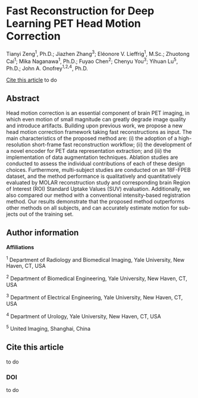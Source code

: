 # Fast Reconstruction for Deep Learning PET Head Motion Correction

Tianyi Zeng<sup>1</sup>, Ph.D.; Jiazhen Zhang<sup>3</sup>; Eléonore V. Lieffrig<sup>1</sup>, M.Sc.; Zhuotong Cai<sup>1</sup>; Mika Naganawa<sup>1</sup>, Ph.D.; Fuyao Chen<sup>2</sup>; Chenyu You<sup>3</sup>; Yihuan Lu<sup>5</sup>, Ph.D.; John A. Onofrey<sup>1,2,4</sup>, Ph.D.

[Cite this article](#cite-this-article)
to do

## Abstract

Head motion correction is an essential component of brain PET imaging, in which even motion of small magnitude can greatly degrade image quality and introduce artifacts. 
Building upon previous work, we propose a new head motion correction framework taking fast reconstructions as input. 
The main characteristics of the proposed method are: (i) the adoption of a high-resolution short-frame fast reconstruction workflow; (ii) the development of a novel encoder for PET data representation extraction; and (iii) the implementation of data augmentation
techniques. Ablation studies are conducted to assess the individual contributions of each of these design choices. 
Furthermore, multi-subject studies are conducted on an 18F-FPEB dataset, and the method performance is qualitatively and quantitatively evaluated by MOLAR reconstruction study and corresponding brain Region of Interest (ROI) Standard Uptake Values (SUV) evaluation. Additionally, we also compared our method with a conventional intensity-based registration method.
Our results demonstrate that the proposed method outperforms other methods on all subjects, and can accurately estimate motion for sub-
jects out of the training set. 

## Author information

**Affiliations**

<sup>1</sup>	Department of Radiology and Biomedical Imaging, Yale University, New Haven, CT, USA 

<sup>2</sup>	Department of Biomedical Engineering, Yale University, New Haven, CT, USA

<sup>3</sup>	Department of Electrical Engineering, Yale University, New Haven, CT, USA

<sup>4</sup>	Department of Urology, Yale University, New Haven, CT, USA

<sup>5</sup>  United Imaging, Shanghai, China

## Cite this article
to do

### DOI
to do
